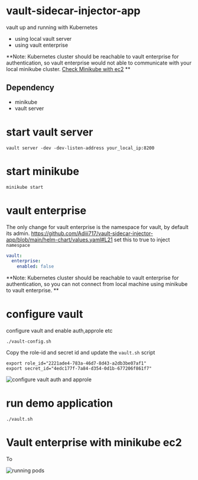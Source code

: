 # vault-sidecar-injector-app
vault up and running with Kubernetes

- using local vault server
- using vault enterprise

**Note: Kubernetes cluster should be reachable to vault enterprise for authentication, so vault enterprise would not able to communicate with your local minikube cluster.  [Check Minikube with ec2](https://www.google.com)
**

## Dependency
- minikube
- vault server

# start vault server

```shell
vault server -dev -dev-listen-address your_local_ip:8200
```

# start minikube
```
minikube start
```

# vault enterprise

The only change for vault enterprise is the namespace for vault, by default its admin.
https://github.com/Adiii717/vault-sidecar-injector-app/blob/main/helm-chart/values.yaml#L21
set this to true to inject `namespace`
```yaml
vault:
  enterprise: 
    enabled: false
```
**Note: Kubernetes cluster should be reachable to vault enterprise for authentication, so you can not connect  from local machine using minikube to vault enterprise.
**

# configure vault
configure vault and enable auth,approle etc
```shell
./vault-config.sh

```
Copy the role-id and secret id and update the `vault.sh` script
```shell
export role_id="2221ade4-783a-46d7-8d43-a2db3be07af1"
export secret_id="4edc177f-7a84-d354-0d1b-677206f861f7"
```
![configure vault auth and approle](https://github.com/Adiii717/vault-sidecar-injector-demo/blob/main/images/pod-running-with-vault.png)



# run demo application

```shell
./vault.sh
```

# Vault enterprise with minikube ec2

To 

![running pods](https://github.com/Adiii717/vault-sidecar-injector-demo/blob/main/images/pod-running-with-vault.png)

